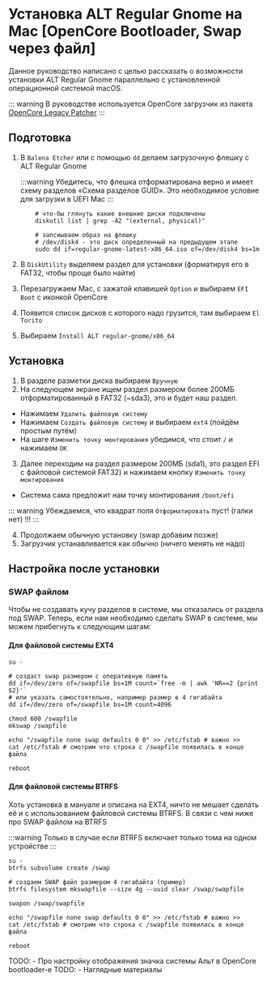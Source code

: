 # Установка ALT Regular Gnome на Mac [OpenCore Bootloader, Swap через файл]

Данное руководство написано с целью рассказать о возможности установки ALT Regular Gnome
параллельно с установленной операционной системой macOS.

::: warning
В руководстве используется OpenCore загрузчик из пакета [OpenCore Legacy Patcher](https://dortania.github.io/OpenCore-Legacy-Patcher/)
:::

## Подготовка

1. В `Balena Etcher` или с помощью `dd` делаем загрузочную флешку с ALT Regular Gnome

    :::warning
    Убедитесь, что флешка отформатирована верно и имеет схему разделов «Схема разделов GUID». Это необходимое условие для загрузки в UEFI Mac
    :::

    ```shell
        # что-бы глянуть какие внешние диски подключены
        diskutil list | grep -A2 "(external, physical)"

        # запсиываем образ на флешку
        # /dev/disk4 - это диск определенный на предыдущем этапе
        sudo dd if=regular-gnome-latest-x86_64.iso of=/dev/disk4 bs=1m
    ```

2. В `DiskUtility` выделяем раздел для установки (форматируя его в FAT32, чтобы проще было найти)
3. Перезагружаем Mac, с зажатой клавишей `Option` и выбираем `EFI Boot` с иконкой OpenCore
4. Появится список дисков с которого надо грузится, там выбираем `El Torito`
5. Выбираем `Install ALT regular-gnome/x86_64`

## Установка

1. В разделе разметки диска выбираем `Вручную`
2. На следующем экране ищем раздел размером более 200МБ отформатированный в FAT32 (~sda3), это и будет наш раздел.

-   Нажимаем `Удалить файловую систему`
-   Нажимаем `Создать файловую систему` и выбираем `ext4` (пойдём простым путём)
-   На шаге `Изменить точку монтирования` убедимся, что стоит `/` и нажимаем `ОК`

3. Далее переходим на раздел размером 200МБ (sda1), это раздел EFI с файловой системой FAT32) и нажимаем кнопку `Изменить точку монтирования`

-   Система сама предложит нам точку монтирования `/boot/efi`

::: warning
Убеждаемся, что квадрат поля `Отформатировать` пуст! (галки нет) !!!
:::

4. Продолжаем обычную установку (swap добавим позже)
5. Загрузчик устанавливается как обычно (ничего менять не надо)

## Настройка после установки

### SWAP файлом

Чтобы не создавать кучу разделов в системе, мы отказались от раздела под SWAP.
Теперь, если нам необходимо сделать SWAP в системе, мы можем прибегнуть к следующим шагам:

#### Для файловой системы EXT4

```shell
su -

# создаст swap размером с оперативную память
dd if=/dev/zero of=/swapfile bs=1M count=`free -m | awk 'NR==2 {print $2}'`
# или указать самостоятельно, например размер в 4 гигабайта
dd if=/dev/zero of=/swapfile bs=1M count=4096

chmod 600 /swapfile
mkswap /swapfile

echo "/swapfile none swap defaults 0 0" >> /etc/fstab # важно >>
cat /etc/fstab # смотрим что строка с /swapfile появилась в конце файла

reboot
```

#### Для файловой системы BTRFS

Хоть установка в мануале и описана на EXT4, ничто не мешает сделать её и с использованием файловой системы BTRFS. В связи с чем ниже про SWAP файлом на BTRFS

:::warning
Только в случае если BTRFS включает только тома на одном устройстве
:::

```shell
su -
btrfs subvolume create /swap

# создаем SWAP файл размером 4 гигабайта (пример)
btrfs filesystem mkswapfile --size 4g --uuid clear /swap/swapfile

swapon /swap/swapfile

echo "/swapfile none swap defaults 0 0" >> /etc/fstab # важно >>
cat /etc/fstab # смотрим что строка с /swapfile появилась в конце файла

reboot
```

TODO: - Про настройку отображения значка системы Альт в OpenCore bootloader-e
TODO: - Наглядные материалы
